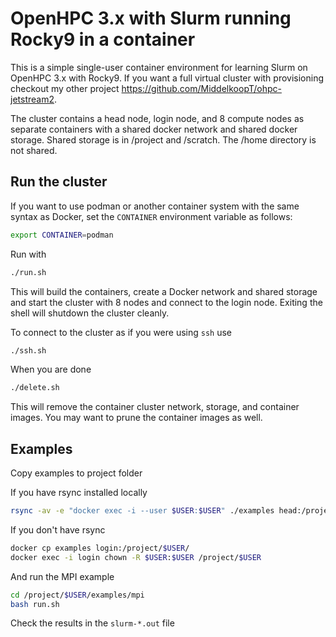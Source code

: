 # OpenHPC 3.x with Slurm running Rocky9 in a container

This is a simple single-user container environment for learning Slurm on OpenHPC 3.x with Rocky9.  If you want a full virtual cluster with provisioning checkout my other project https://github.com/MiddelkoopT/ohpc-jetstream2.

The cluster contains a head node, login node, and 8 compute nodes as separate containers with a shared docker network and shared docker storage.  Shared storage is in /project and /scratch.  The /home directory is not shared.

## Run the cluster

If you want to use podman or another container system with the same syntax as Docker, set the `CONTAINER` environment variable as follows:

```bash
export CONTAINER=podman
```

Run with
```bash
./run.sh
```

This will build the containers, create a Docker network and shared storage and start the cluster with 8 nodes and connect to the login node.  Exiting the shell will shutdown the cluster cleanly.

To connect to the cluster as if you were using `ssh` use 
```bash
./ssh.sh
```

When you are done
```bash
./delete.sh
```

This will remove the container cluster network, storage, and container images.  You may want to prune the container images as well.

## Examples

Copy examples to project folder

If you have rsync installed locally
```bash
rsync -av -e "docker exec -i --user $USER:$USER" ./examples head:/project/$USER/
```

If you don't have rsync
```bash
docker cp examples login:/project/$USER/
docker exec -i login chown -R $USER:$USER /project/$USER
```

And run the MPI example
```bash
cd /project/$USER/examples/mpi
bash run.sh
```

Check the results in the `slurm-*.out` file
